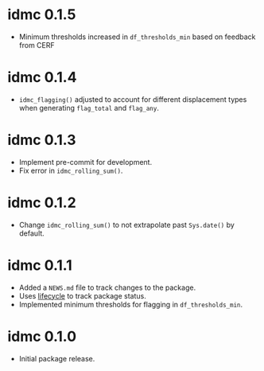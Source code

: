 # idmc 0.1.5

* Minimum thresholds increased in `df_thresholds_min` based on feedback from
CERF

# idmc 0.1.4

* `idmc_flagging()` adjusted to account for different displacement types
when generating `flag_total` and `flag_any`.

# idmc 0.1.3

* Implement pre-commit for development.
* Fix error in `idmc_rolling_sum()`.

# idmc 0.1.2

* Change `idmc_rolling_sum()` to not extrapolate past `Sys.date()` by
default.

# idmc 0.1.1

* Added a `NEWS.md` file to track changes to the package.
* Uses [lifecycle](https://github.com/r-lib/lifecycle) to track package status.
* Implemented minimum thresholds for flagging in `df_thresholds_min`.

# idmc 0.1.0

* Initial package release.
